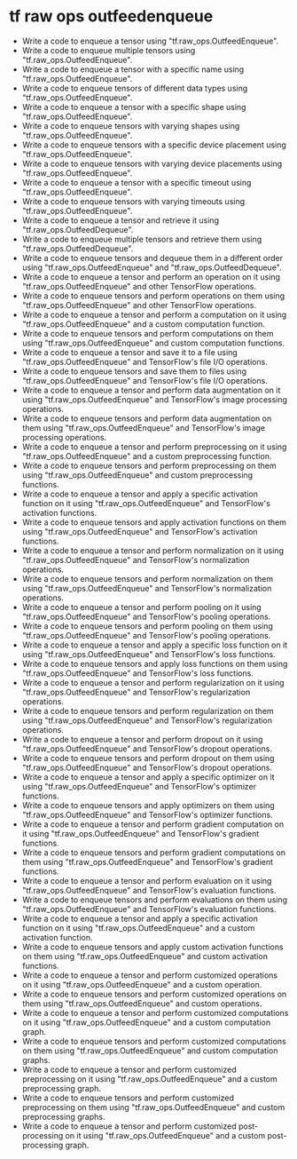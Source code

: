 # tf raw ops outfeedenqueue

- Write a code to enqueue a tensor using "tf.raw_ops.OutfeedEnqueue".
- Write a code to enqueue multiple tensors using "tf.raw_ops.OutfeedEnqueue".
- Write a code to enqueue a tensor with a specific name using "tf.raw_ops.OutfeedEnqueue".
- Write a code to enqueue tensors of different data types using "tf.raw_ops.OutfeedEnqueue".
- Write a code to enqueue a tensor with a specific shape using "tf.raw_ops.OutfeedEnqueue".
- Write a code to enqueue tensors with varying shapes using "tf.raw_ops.OutfeedEnqueue".
- Write a code to enqueue tensors with a specific device placement using "tf.raw_ops.OutfeedEnqueue".
- Write a code to enqueue tensors with varying device placements using "tf.raw_ops.OutfeedEnqueue".
- Write a code to enqueue a tensor with a specific timeout using "tf.raw_ops.OutfeedEnqueue".
- Write a code to enqueue tensors with varying timeouts using "tf.raw_ops.OutfeedEnqueue".
- Write a code to enqueue a tensor and retrieve it using "tf.raw_ops.OutfeedDequeue".
- Write a code to enqueue multiple tensors and retrieve them using "tf.raw_ops.OutfeedDequeue".
- Write a code to enqueue tensors and dequeue them in a different order using "tf.raw_ops.OutfeedEnqueue" and "tf.raw_ops.OutfeedDequeue".
- Write a code to enqueue a tensor and perform an operation on it using "tf.raw_ops.OutfeedEnqueue" and other TensorFlow operations.
- Write a code to enqueue tensors and perform operations on them using "tf.raw_ops.OutfeedEnqueue" and other TensorFlow operations.
- Write a code to enqueue a tensor and perform a computation on it using "tf.raw_ops.OutfeedEnqueue" and a custom computation function.
- Write a code to enqueue tensors and perform computations on them using "tf.raw_ops.OutfeedEnqueue" and custom computation functions.
- Write a code to enqueue a tensor and save it to a file using "tf.raw_ops.OutfeedEnqueue" and TensorFlow's file I/O operations.
- Write a code to enqueue tensors and save them to files using "tf.raw_ops.OutfeedEnqueue" and TensorFlow's file I/O operations.
- Write a code to enqueue a tensor and perform data augmentation on it using "tf.raw_ops.OutfeedEnqueue" and TensorFlow's image processing operations.
- Write a code to enqueue tensors and perform data augmentation on them using "tf.raw_ops.OutfeedEnqueue" and TensorFlow's image processing operations.
- Write a code to enqueue a tensor and perform preprocessing on it using "tf.raw_ops.OutfeedEnqueue" and a custom preprocessing function.
- Write a code to enqueue tensors and perform preprocessing on them using "tf.raw_ops.OutfeedEnqueue" and custom preprocessing functions.
- Write a code to enqueue a tensor and apply a specific activation function on it using "tf.raw_ops.OutfeedEnqueue" and TensorFlow's activation functions.
- Write a code to enqueue tensors and apply activation functions on them using "tf.raw_ops.OutfeedEnqueue" and TensorFlow's activation functions.
- Write a code to enqueue a tensor and perform normalization on it using "tf.raw_ops.OutfeedEnqueue" and TensorFlow's normalization operations.
- Write a code to enqueue tensors and perform normalization on them using "tf.raw_ops.OutfeedEnqueue" and TensorFlow's normalization operations.
- Write a code to enqueue a tensor and perform pooling on it using "tf.raw_ops.OutfeedEnqueue" and TensorFlow's pooling operations.
- Write a code to enqueue tensors and perform pooling on them using "tf.raw_ops.OutfeedEnqueue" and TensorFlow's pooling operations.
- Write a code to enqueue a tensor and apply a specific loss function on it using "tf.raw_ops.OutfeedEnqueue" and TensorFlow's loss functions.
- Write a code to enqueue tensors and apply loss functions on them using "tf.raw_ops.OutfeedEnqueue" and TensorFlow's loss functions.
- Write a code to enqueue a tensor and perform regularization on it using "tf.raw_ops.OutfeedEnqueue" and TensorFlow's regularization operations.
- Write a code to enqueue tensors and perform regularization on them using "tf.raw_ops.OutfeedEnqueue" and TensorFlow's regularization operations.
- Write a code to enqueue a tensor and perform dropout on it using "tf.raw_ops.OutfeedEnqueue" and TensorFlow's dropout operations.
- Write a code to enqueue tensors and perform dropout on them using "tf.raw_ops.OutfeedEnqueue" and TensorFlow's dropout operations.
- Write a code to enqueue a tensor and apply a specific optimizer on it using "tf.raw_ops.OutfeedEnqueue" and TensorFlow's optimizer functions.
- Write a code to enqueue tensors and apply optimizers on them using "tf.raw_ops.OutfeedEnqueue" and TensorFlow's optimizer functions.
- Write a code to enqueue a tensor and perform gradient computation on it using "tf.raw_ops.OutfeedEnqueue" and TensorFlow's gradient functions.
- Write a code to enqueue tensors and perform gradient computations on them using "tf.raw_ops.OutfeedEnqueue" and TensorFlow's gradient functions.
- Write a code to enqueue a tensor and perform evaluation on it using "tf.raw_ops.OutfeedEnqueue" and TensorFlow's evaluation functions.
- Write a code to enqueue tensors and perform evaluations on them using "tf.raw_ops.OutfeedEnqueue" and TensorFlow's evaluation functions.
- Write a code to enqueue a tensor and apply a specific activation function on it using "tf.raw_ops.OutfeedEnqueue" and a custom activation function.
- Write a code to enqueue tensors and apply custom activation functions on them using "tf.raw_ops.OutfeedEnqueue" and custom activation functions.
- Write a code to enqueue a tensor and perform customized operations on it using "tf.raw_ops.OutfeedEnqueue" and a custom operation.
- Write a code to enqueue tensors and perform customized operations on them using "tf.raw_ops.OutfeedEnqueue" and custom operations.
- Write a code to enqueue a tensor and perform customized computations on it using "tf.raw_ops.OutfeedEnqueue" and a custom computation graph.
- Write a code to enqueue tensors and perform customized computations on them using "tf.raw_ops.OutfeedEnqueue" and custom computation graphs.
- Write a code to enqueue a tensor and perform customized preprocessing on it using "tf.raw_ops.OutfeedEnqueue" and a custom preprocessing graph.
- Write a code to enqueue tensors and perform customized preprocessing on them using "tf.raw_ops.OutfeedEnqueue" and custom preprocessing graphs.
- Write a code to enqueue a tensor and perform customized post-processing on it using "tf.raw_ops.OutfeedEnqueue" and a custom post-processing graph.